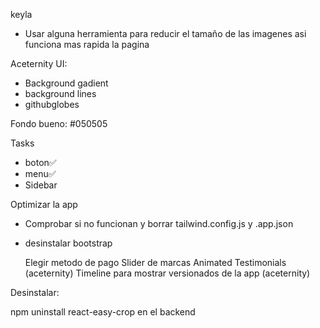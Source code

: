 keyla

- Usar alguna herramienta para reducir el tamaño de las imagenes asi funciona mas rapida la pagina

 Aceternity UI: 
- Background gadient
- background lines
- githubglobes


 Fondo bueno: #050505

 Tasks

 - boton✅
 - menu✅
 - Sidebar

 Optimizar la app 
 - Comprobar si no funcionan y borrar tailwind.config.js y .app.json
 - desinstalar bootstrap


    Elegir metodo de pago
    Slider de marcas
    Animated Testimonials (aceternity)
    Timeline para mostrar versionados de la app (aceternity)


Desinstalar: 

npm uninstall react-easy-crop en el backend

